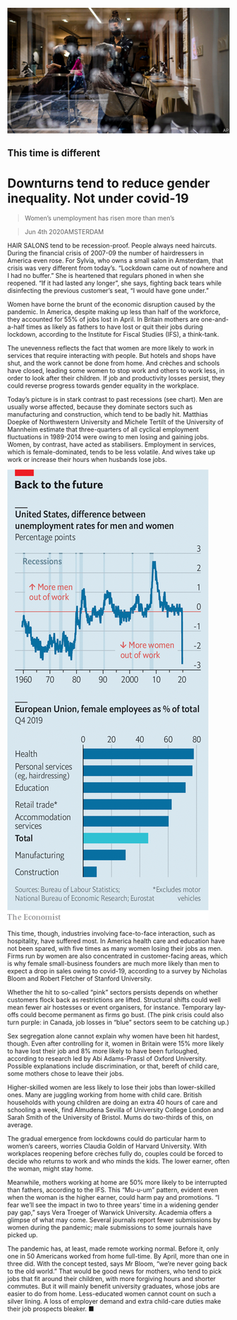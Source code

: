 ![](./images/20200606_FNP501.jpg)

## This time is different

# Downturns tend to reduce gender inequality. Not under covid-19

> Women’s unemployment has risen more than men’s

> Jun 4th 2020AMSTERDAM

HAIR SALONS tend to be recession-proof. People always need haircuts. During the financial crisis of 2007-09 the number of hairdressers in America even rose. For Sylvia, who owns a small salon in Amsterdam, that crisis was very different from today’s. “Lockdown came out of nowhere and I had no buffer.” She is heartened that regulars phoned in when she reopened. “If it had lasted any longer”, she says, fighting back tears while disinfecting the previous customer’s seat, “I would have gone under.”

Women have borne the brunt of the economic disruption caused by the pandemic. In America, despite making up less than half of the workforce, they accounted for 55% of jobs lost in April. In Britain mothers are one-and-a-half times as likely as fathers to have lost or quit their jobs during lockdown, according to the Institute for Fiscal Studies (IFS), a think-tank.

The unevenness reflects the fact that women are more likely to work in services that require interacting with people. But hotels and shops have shut, and the work cannot be done from home. And crèches and schools have closed, leading some women to stop work and others to work less, in order to look after their children. If job and productivity losses persist, they could reverse progress towards gender equality in the workplace.

Today’s picture is in stark contrast to past recessions (see chart). Men are usually worse affected, because they dominate sectors such as manufacturing and construction, which tend to be badly hit. Matthias Doepke of Northwestern University and Michele Tertilt of the University of Mannheim estimate that three-quarters of all cyclical employment fluctuations in 1989-2014 were owing to men losing and gaining jobs. Women, by contrast, have acted as stabilisers. Employment in services, which is female-dominated, tends to be less volatile. And wives take up work or increase their hours when husbands lose jobs.

![](./images/20200606_FNC800_0.png)

This time, though, industries involving face-to-face interaction, such as hospitality, have suffered most. In America health care and education have not been spared, with five times as many women losing their jobs as men. Firms run by women are also concentrated in customer-facing areas, which is why female small-business founders are much more likely than men to expect a drop in sales owing to covid-19, according to a survey by Nicholas Bloom and Robert Fletcher of Stanford University.

Whether the hit to so-called “pink” sectors persists depends on whether customers flock back as restrictions are lifted. Structural shifts could well mean fewer air hostesses or event organisers, for instance. Temporary lay-offs could become permanent as firms go bust. (The pink crisis could also turn purple: in Canada, job losses in “blue” sectors seem to be catching up.)

Sex segregation alone cannot explain why women have been hit hardest, though. Even after controlling for it, women in Britain were 15% more likely to have lost their job and 8% more likely to have been furloughed, according to research led by Abi Adams-Prassl of Oxford University. Possible explanations include discrimination, or that, bereft of child care, some mothers chose to leave their jobs.

Higher-skilled women are less likely to lose their jobs than lower-skilled ones. Many are juggling working from home with child care. British households with young children are doing an extra 40 hours of care and schooling a week, find Almudena Sevilla of University College London and Sarah Smith of the University of Bristol. Mums do two-thirds of this, on average.

The gradual emergence from lockdowns could do particular harm to women’s careers, worries Claudia Goldin of Harvard University. With workplaces reopening before crèches fully do, couples could be forced to decide who returns to work and who minds the kids. The lower earner, often the woman, might stay home.

Meanwhile, mothers working at home are 50% more likely to be interrupted than fathers, according to the IFS. This “Mu-u-um” pattern, evident even when the woman is the higher earner, could harm pay and promotions. “I fear we’ll see the impact in two to three years’ time in a widening gender pay gap,” says Vera Troeger of Warwick University. Academia offers a glimpse of what may come. Several journals report fewer submissions by women during the pandemic; male submissions to some journals have picked up.

The pandemic has, at least, made remote working normal. Before it, only one in 50 Americans worked from home full-time. By April, more than one in three did. With the concept tested, says Mr Bloom, “we’re never going back to the old world.” That would be good news for mothers, who tend to pick jobs that fit around their children, with more forgiving hours and shorter commutes. But it will mainly benefit university graduates, whose jobs are easier to do from home. Less-educated women cannot count on such a silver lining. A loss of employer demand and extra child-care duties make their job prospects bleaker. ■
